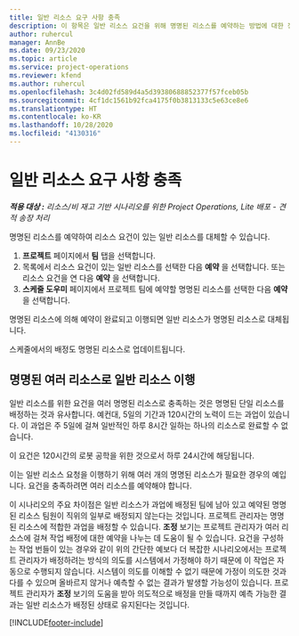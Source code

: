 ```yaml
---
title: 일반 리소스 요구 사항 충족
description: 이 항목은 일반 리소스 요건을 위해 명명된 리소스를 예약하는 방법에 대한 정보를 제공합니다.
author: ruhercul
manager: AnnBe
ms.date: 09/23/2020
ms.topic: article
ms.service: project-operations
ms.reviewer: kfend
ms.author: ruhercul
ms.openlocfilehash: 3c4d02fd589d4a5d39380688852377f57fceb05b
ms.sourcegitcommit: 4cf1dc1561b92fca4175f0b3813133c5e63ce8e6
ms.translationtype: HT
ms.contentlocale: ko-KR
ms.lasthandoff: 10/28/2020
ms.locfileid: "4130316"
---
```

# <a name="generic-resource-requirement-fulfillment"></a>일반 리소스 요구 사항 충족

_**적용 대상 :** 리소스/비 재고 기반 시나리오를 위한 Project Operations, Lite 배포 - 견적 송장 처리_

명명된 리소스를 예약하여 리소스 요건이 있는 일반 리소스를 대체할 수 있습니다.

1. **프로젝트** 페이지에서 **팀** 탭을 선택합니다.
2. 목록에서 리소스 요건이 있는 일반 리소스를 선택한 다음 **예약** 을 선택합니다. 또는 리소스 요건을 연 다음 **예약** 을 선택합니다.
3. **스케줄 도우미** 페이지에서 프로젝트 팀에 예약할 명명된 리소스를 선택한 다음 **예약** 을 선택합니다.

명명된 리소스에 의해 예약이 완료되고 이행되면 일반 리소스가 명명된 리소스로 대체됩니다.

스케줄에서의 배정도 명명된 리소스로 업데이트됩니다.

## <a name="fulfill-a-generic-resource-with-multiple-named-resources"></a>명명된 여러 리소스로 일반 리소스 이행
일반 리소스를 위한 요건을 여러 명명된 리소스로 충족하는 것은 명명된 단일 리소스를 배정하는 것과 유사합니다. 예컨대, 5일의 기간과 120시간의 노력이 드는 과업이 있습니다. 이 과업은 주 5일에 걸쳐 일반적인 하루 8시간 일하는 하나의 리소스로 완료할 수 없습니다. 

이 요건은 120시간의 로봇 공학을 위한 것으로서 하루 24시간에 해당됩니다.

이는 일반 리소스 요청을 이행하기 위해 여러 개의 명명된 리소스가 필요한 경우의 예입니다. 요건을 충족하려면 여러 리소스를 예약해야 합니다.

이 시나리오의 주요 차이점은 일반 리소스가 과업에 배정된 팀에 남아 있고 예약된 명명된 리소스 팀원이 직위의 일부로 배정되지 않는다는 것입니다. 프로젝트 관리자는 명명된 리소스에 적합한 과업을 배정할 수 있습니다. **조정** 보기는 프로젝트 관리자가 여러 리소스에 걸쳐 작업 배정에 대한 예약을 나누는 데 도움이 될 수 있습니다. 요건을 구성하는 작업 번들이 있는 경우와 같이 위의 간단한 예보다 더 복잡한 시나리오에서는 프로젝트 관리자가 배정하려는 방식의 의도를 시스템에서 가정해야 하기 때문에 이 작업은 자동으로 수행되지 않습니다. 시스템이 의도를 이해할 수 없기 때문에 가정이 의도한 것과 다를 수 있으며 올바르지 않거나 예측할 수 없는 결과가 발생할 가능성이 있습니다. 프로젝트 관리자가 **조정** 보기의 도움을 받아 의도적으로 배정을 만들 때까지 예측 가능한 결과는 일반 리소스가 배정된 상태로 유지된다는 것입니다.




[!INCLUDE[footer-include](../includes/footer-banner.md)]